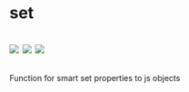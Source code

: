 <h1>

set

<a target="_blank" href="https://travis-ci.org/borovin/set"><img src="https://travis-ci.org/borovin/get.svg?branch=master"/></a>
<a target="_blank" href="https://david-dm.org/borovin/set"><img src="https://david-dm.org/borovin/set.svg"/></a>
<a target="_blank" href="https://www.bithound.io/github/borovin/set"><img src="https://www.bithound.io/github/borovin/set/badges/score.svg"></a>

</h1>

Function for smart set properties to js objects
